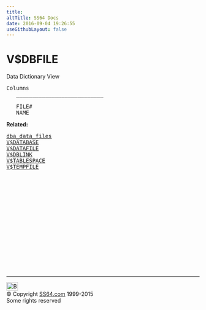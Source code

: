```yaml
---
title:
altTitle: SS64 Docs
date: 2016-09-04 19:26:55
useGithubLayout: false
---
```

<!-- #BeginLibraryItem "/Library/head_orav.lbi" --><!-- #EndLibraryItem --><h1>V$DBFILE </h1>  
 <p> Data Dictionary View </p> 
 
<pre>Columns
   ___________________________
 
   FILE#
   NAME</pre>
<p><b>Related:</b></p><pre><a href="../orad/DBA_DATA_FILES.html">dba_data_files</a>
<a href="V$DATABASE.html">V$DATABASE</a> 
<a href="V$DATAFILE.html">V$DATAFILE</a> 
<a href="V$DBLINK.html">V$DBLINK</a> 
<a href="V$TABLESPACE.html">V$TABLESPACE</a> 
<a href="V$TEMPFILE.html">V$TEMPFILE</a> 
</pre><!-- #BeginLibraryItem "/Library/foot_orad.lbi" --><p><script async="" src="//pagead2.googlesyndication.com/pagead/js/adsbygoogle.js"></script>
<!-- oracle-footer -->
<ins class="adsbygoogle" style="display:inline-block;width:300px;height:250px" data-ad-client="ca-pub-6140977852749469" data-ad-slot="4275490898"></ins>
<script>
(adsbygoogle = window.adsbygoogle || []).push({});
</script></p>
<hr>
<div id="bl" class="footer"><a href="#"><img src="../images/top.png" width="30" height="22" alt="Back to the Top"></a></div>
<div id="br" class="footer, tagline">© Copyright <a href="http://ss64.com/">SS64.com</a> 1999-2015<br>
Some rights reserved</div>
<!-- #EndLibraryItem -->

